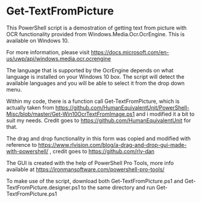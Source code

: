 # Get-TextFromPicture
This PowerShell script is a demostration of getting text from picture with OCR functionality provided from Windows.Media.Ocr.OcrEngine. This is available on Windows 10.

For more information, please visit https://docs.microsoft.com/en-us/uwp/api/windows.media.ocr.ocrengine

The language that is supported by the OcrEngine depends on what language is installed on your Windows 10 box. The script will detect the available languages and you will be able to select it from the drop down menu.

Within my code, there is a function call Get-TextFromPicture, which is actually taken from https://github.com/HumanEquivalentUnit/PowerShell-Misc/blob/master/Get-Win10OcrTextFromImage.ps1 and i modified it a bit to suit my needs. Credit goes to https://github.com/HumanEquivalentUnit for that.

The drag and drop functionality in this form was copied and modified with reference to https://www.rlvision.com/blog/a-drag-and-drop-gui-made-with-powershell/ , credit goes to https://github.com/rlv-dan

The GUI is created with the help of PowerShell Pro Tools, more info available at https://ironmansoftware.com/powershell-pro-tools/

To make use of the script, download both Get-TextFromPicture.ps1 and Get-TextFromPicture.designer.ps1 to the same directory and run Get-TextFromPicture.ps1

